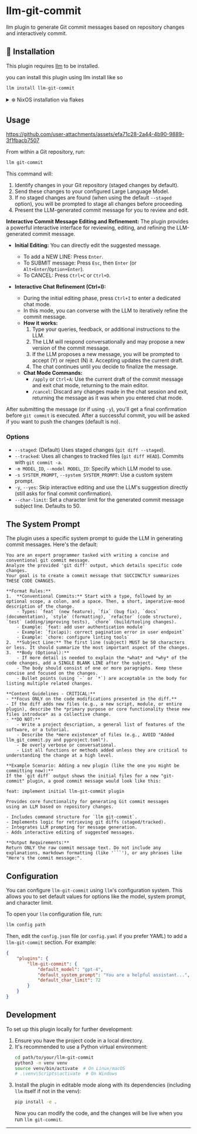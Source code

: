 # llm-git-commit

llm plugin to generate Git commit messages based on repository changes and interactively commit.

## 🐍 Installation

This plugin requires [llm](https://llm.datasette.io/) to be installed.

you can install this plugin using llm install like so

```bash
llm install llm-git-commit
```

<details>
<summary>❄️ NixOS installation via flakes</summary>
Add the llm-git-commit repo as a flake input:
nix{
    inputs = {
        llm-git-commit = {
            url = "github:ShamanicArts/llm-git-commit";
            inputs.nixpkgs.follows = "nixpkgs";
        };
    };
}
Add lines defining a Python environment for llm using a let in statement and create a wrapper script:
nix{
  pkgs,
  inputs,
  config,
  ...
}: let
  llm-git-commit = inputs.llm-git-commit.packages.${pkgs.system}.default;
  pyWithLlm = (
    pkgs.python3.withPackages (ps: [ps.llm ps.llm-mistral llm-git-commit ps.llm-openrouter])
  );
  llm-with-plugins = (
    pkgs.writeShellScriptBin "llm" ''
      exec ${pyWithLlm}/bin/llm "$@"
    ''
  );
in {
Add the llm-with-plugins wrapper package to package list:
nix  environment.systemPackages = with pkgs; [
    llm-with-plugins
  ];
Then rebuild your system, and run llm as you would normally.
</details>

## Usage

https://github.com/user-attachments/assets/efa71c28-2a44-4b90-9889-3f1fbacb7507


From within a Git repository, run:

```bash
llm git-commit
```

This command will:
1.  Identify changes in your Git repository (staged changes by default).
2.  Send these changes to your configured Large Language Model.
3.  If no staged changes are found (when using the default `--staged` option), you will be prompted to stage all changes before proceeding.
4.  Present the LLM-generated commit message for you to review and edit.

**Interactive Commit Message Editing and Refinement:**
The plugin provides a powerful interactive interface for reviewing, editing, and refining the LLM-generated commit message.

-   **Initial Editing:** You can directly edit the suggested message.
    -   To add a NEW LINE: Press `Enter`.
    -   To SUBMIT message: Press `Esc`, then `Enter` (or `Alt+Enter`/`Option+Enter`).
    -   To CANCEL: Press `Ctrl+C` or `Ctrl+D`.

-   **Interactive Chat Refinement (Ctrl+I):**
    *   During the initial editing phase, press `Ctrl+I` to enter a dedicated chat mode.
    *   In this mode, you can converse with the LLM to iteratively refine the commit message.
    *   **How it works:**
        1.  Type your queries, feedback, or additional instructions to the LLM.
        2.  The LLM will respond conversationally and may propose a new version of the commit message.
        3.  If the LLM proposes a new message, you will be prompted to accept (Y) or reject (N) it. Accepting updates the current draft.
        4.  The chat continues until you decide to finalize the message.
    *   **Chat Mode Commands:**
        -   `/apply` or `Ctrl+A`: Use the current draft of the commit message and exit chat mode, returning to the main editor.
        -   `/cancel`: Discard any changes made in the chat session and exit, returning the message as it was when you entered chat mode.

After submitting the message (or if using `-y`), you'll get a final confirmation before `git commit` is executed.
After a successful commit, you will be asked if you want to push the changes (default is no).

### Options

-   `--staged`: (Default) Uses staged changes (`git diff --staged`).
-   `--tracked`: Uses all changes to tracked files (`git diff HEAD`). Commits with `git commit -a`.
-   `-m MODEL_ID`, `--model MODEL_ID`: Specify which LLM model to use.
-   `-s SYSTEM_PROMPT`, `--system SYSTEM_PROMPT`: Use a custom system prompt.
-   `-y`, `--yes`: Skip interactive editing and use the LLM's suggestion directly (still asks for final commit confirmation).
-   `--char-limit`: Set a character limit for the generated commit message subject line. Defaults to 50.

## The System Prompt

The plugin uses a specific system prompt to guide the LLM in generating commit messages. Here's the default:

    You are an expert programmer tasked with writing a concise and conventional git commit message.
    Analyze the provided 'git diff' output, which details specific code changes.
    Your goal is to create a commit message that SUCCINCTLY summarizes THESE CODE CHANGES.
    
    **Format Rules:**
    1.  **Conventional Commits:** Start with a type, followed by an optional scope, a colon, and a space. Then, a short, imperative-mood description of the change.
        - Types: `feat` (new feature), `fix` (bug fix), `docs` (documentation), `style` (formatting), `refactor` (code structure), `test` (adding/improving tests), `chore` (build/tooling changes).
        - Example: `feat: add user authentication module`
        - Example: `fix(api): correct pagination error in user endpoint`
        - Example: `chore: configure linting tools`
    2.  **Subject Line:** The first line (subject) MUST be 50 characters or less. It should summarize the most important aspect of the changes.
    3.  **Body (Optional):**
        - If more detail is needed to explain the *what* and *why* of the code changes, add a SINGLE BLANK LINE after the subject.
        - The body should consist of one or more paragraphs. Keep these concise and focused on the changes.
        - Bullet points (using `-` or `*`) are acceptable in the body for listing multiple related changes.
    
    **Content Guidelines - CRITICAL:**
    - **Focus ONLY on the code modifications presented in the diff.**
    - If the diff adds new files (e.g., a new script, module, or entire plugin), describe the *primary purpose or core functionality these new files introduce* as a collective change.
    - **DO NOT:**
        - Write a project description, a general list of features of the software, or a tutorial.
        - Describe the *mere existence* of files (e.g., AVOID "Added llm_git_commit.py and pyproject.toml").
        - Be overly verbose or conversational.
        - List all functions or methods added unless they are critical to understanding the change at a high level.
    
    **Example Scenario: Adding a new plugin (like the one you might be committing now):**
    If the `git diff` output shows the initial files for a new "git-commit" plugin, a good commit message would look like this:
    
    feat: implement initial llm-git-commit plugin
    
    Provides core functionality for generating Git commit messages
    using an LLM based on repository changes.
    
    - Includes command structure for `llm git-commit`.
    - Implements logic for retrieving git diffs (staged/tracked).
    - Integrates LLM prompting for message generation.
    - Adds interactive editing of suggested messages.
    
    **Output Requirements:**
    Return ONLY the raw commit message text. Do not include any explanations, markdown formatting (like '```'), or any phrases like "Here's the commit message:".

## Configuration

You can configure `llm-git-commit` using `llm`'s configuration system. This allows you to set default values for options like the model, system prompt, and character limit.

To open your `llm` configuration file, run:

```bash
llm config path
```

Then, edit the `config.json` file (or `config.yaml` if you prefer YAML) to add a `llm-git-commit` section. For example:

```json
{
    "plugins": {
        "llm-git-commit": {
            "default_model": "gpt-4",
            "default_system_prompt": "You are a helpful assistant...",
            "default_char_limit": 72
        }
    }
}
```

## Development

To set up this plugin locally for further development:

1.  Ensure you have the project code in a local directory.
2.  It's recommended to use a Python virtual environment:
    ```bash
    cd path/to/your/llm-git-commit
    python3 -m venv venv
    source venv/bin/activate  # On Linux/macOS
    # .\venv\Scripts\activate  # On Windows
    ```
3.  Install the plugin in editable mode along with its dependencies (including `llm` itself if not in the venv):
    ```bash
    pip install -e .
    ```
    Now you can modify the code, and the changes will be live when you run `llm git-commit`.

---
